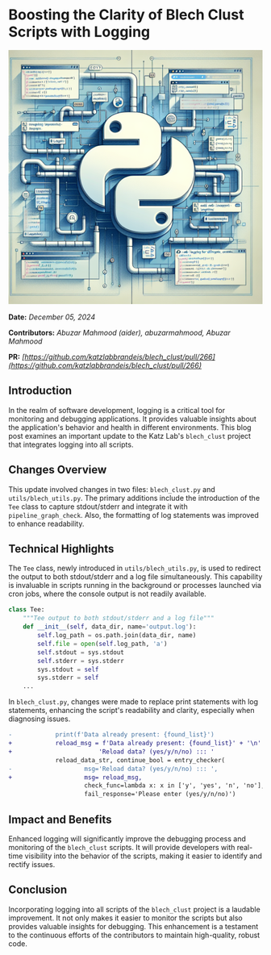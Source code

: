 # Boosting the Clarity of Blech Clust Scripts with Logging

![Visual representation of 20 add logging for all scripts](images/20250303152357_Create_a_technical_illustration_for_a_blog_post_ab.png)


**Date:** *December 05, 2024*

**Contributors:** *Abuzar Mahmood (aider), abuzarmahmood, Abuzar Mahmood*

**PR:** *[https://github.com/katzlabbrandeis/blech_clust/pull/266](https://github.com/katzlabbrandeis/blech_clust/pull/266)*

## Introduction

In the realm of software development, logging is a critical tool for monitoring and debugging applications. It provides valuable insights about the application's behavior and health in different environments. This blog post examines an important update to the Katz Lab's `blech_clust` project that integrates logging into all scripts.

## Changes Overview

This update involved changes in two files: `blech_clust.py` and `utils/blech_utils.py`. The primary additions include the introduction of the `Tee` class to capture stdout/stderr and integrate it with `pipeline_graph_check`. Also, the formatting of log statements was improved to enhance readability.

## Technical Highlights

The `Tee` class, newly introduced in `utils/blech_utils.py`, is used to redirect the output to both stdout/stderr and a log file simultaneously. This capability is invaluable in scripts running in the background or processes launched via cron jobs, where the console output is not readily available.

```python
class Tee:
    """Tee output to both stdout/stderr and a log file"""
    def __init__(self, data_dir, name='output.log'):
        self.log_path = os.path.join(data_dir, name)
        self.file = open(self.log_path, 'a')
        self.stdout = sys.stdout
        self.stderr = sys.stderr
        sys.stdout = self
        sys.stderr = self
    ...
```
In `blech_clust.py`, changes were made to replace print statements with log statements, enhancing the script's readability and clarity, especially when diagnosing issues.

```diff
-            print(f'Data already present: {found_list}')
+            reload_msg = f'Data already present: {found_list}' + '\n' +\
+                        'Reload data? (yes/y/n/no) ::: '
             reload_data_str, continue_bool = entry_checker(
-                    msg='Reload data? (yes/y/n/no) ::: ',
+                    msg= reload_msg,
                     check_func=lambda x: x in ['y', 'yes', 'n', 'no'],
                     fail_response='Please enter (yes/y/n/no)')
```

## Impact and Benefits

Enhanced logging will significantly improve the debugging process and monitoring of the `blech_clust` scripts. It will provide developers with real-time visibility into the behavior of the scripts, making it easier to identify and rectify issues.

## Conclusion

Incorporating logging into all scripts of the `blech_clust` project is a laudable improvement. It not only makes it easier to monitor the scripts but also provides valuable insights for debugging. This enhancement is a testament to the continuous efforts of the contributors to maintain high-quality, robust code.